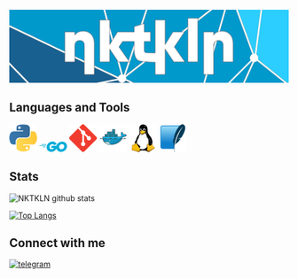 ![Header](https://github.com/NKTKLN/NKTKLN/blob/main/attachments/background.png)

## Languages and Tools
<p><a href="https://www.python.org/"><img src="https://github.com/NKTKLN/NKTKLN/blob/main/attachments/icons/python.png" alt="python"/></a>
<a href="https://golang.org/"><img src="https://github.com/NKTKLN/NKTKLN/blob/main/attachments/icons/golang.png" alt="golang"/></a>
<a href="https://git-scm.com/"><img src="https://github.com/NKTKLN/NKTKLN/blob/main/attachments/icons/git.png" alt="git"/></a>
<a href=""><img src="https://github.com/NKTKLN/NKTKLN/blob/main/attachments/icons/docker.png" alt="docker"/></a>
<a href="https://www.linux.org/"><img src="https://github.com/NKTKLN/NKTKLN/blob/main/attachments/icons/linux.png" alt="linux"/></a>
<a href="https://www.sqlite.org/index.html"><img src="https://github.com/NKTKLN/NKTKLN/blob/main/attachments/icons/sqlite.png" alt="sqlite"/></a></p>


## Stats

![NKTKLN github stats](https://github-readme-stats.vercel.app/api?username=NKTKLN&count_private=true&show_icons=true)

[![Top Langs](https://github-readme-stats.vercel.app/api/top-langs/?username=NKTKLN&layout=compact)](https://github.com/anuraghazra/github-readme-stats)

## Connect with me
<a href="https://t.me/NKTKLN"><img src="https://img.icons8.com/fluent/144/000000/telegram-app.png" alt="telegram" width="44" height="44"/></a>
